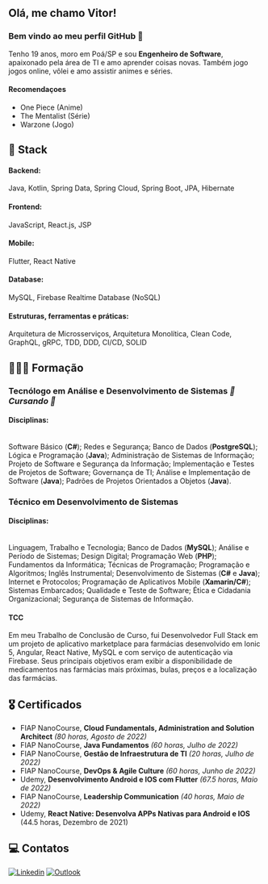 ## Olá, me chamo Vitor! 
### Bem vindo ao meu perfil GitHub 👋

Tenho 19 anos, moro em Poá/SP e sou **Engenheiro de Software**, apaixonado pela área de TI e amo aprender coisas novas. Também jogo jogos online, vôlei e amo assistir animes e séries.

#### Recomendaçoes
* One Piece (Anime)
* The Mentalist (Série)
* Warzone (Jogo)

## 🚀 Stack
#### Backend:
Java, Kotlin, Spring Data, Spring Cloud, Spring Boot, JPA, Hibernate

#### Frontend:
JavaScript, React.js, JSP

#### Mobile:
Flutter, React Native

#### Database:
MySQL, Firebase Realtime Database (NoSQL)

#### Estruturas, ferramentas e práticas:
Arquitetura de Microsserviços, Arquitetura Monolítica, Clean Code, GraphQL, gRPC, TDD, DDD, CI/CD, SOLID

## 👨🏽‍🎓 Formação

### Tecnólogo em Análise e Desenvolvimento de Sistemas  *🚧 Cursando 🚧*
#### Disciplinas:
<br> Software Básico (**C#**); Redes e Segurança; Banco de Dados (**PostgreSQL**); Lógica e Programação (**Java**); Administração de Sistemas de Informação; Projeto de Software e Segurança da Informação; Implementação e Testes de Projetos de Software; Governança de TI; Análise e Implementação de Software (**Java**); Padrões de Projetos Orientados a Objetos (**Java**).

### Técnico em Desenvolvimento de Sistemas
#### Disciplinas:
<br> Linguagem, Trabalho e Tecnologia; Banco de Dados (**MySQL**); Análise e Período de Sistemas; Design Digital; Programação Web (**PHP**); Fundamentos da Informática; Técnicas de Programação; Programação e Algoritmos; Inglês Instrumental; Desenvolvimento de Sistemas (**C#** e **Java**); Internet e Protocolos; Programação de Aplicativos Mobile (**Xamarin/C#**); Sistemas Embarcados; Qualidade e Teste de Software; Ética e Cidadania Organizacional; Segurança de Sistemas de Informação.
#### TCC
Em meu Trabalho de Conclusão de Curso, fui Desenvolvedor Full Stack em um projeto de aplicativo marketplace para farmácias desenvolvido em Ionic 5, Angular, React Native, MySQL e com serviço de autenticação via Firebase. Seus principais objetivos eram exibir a disponibilidade de medicamentos nas farmácias mais próximas, bulas, preços e a localização das farmácias.

## 🎖️ Certificados
* FIAP NanoCourse, **Cloud Fundamentals, Administration and Solution Architect** *(80 horas, Agosto de 2022)*
* FIAP NanoCourse,  **Java Fundamentos** *(60 horas, Julho de 2022)*
* FIAP NanoCourse, **Gestão de Infraestrutura de TI** *(20 horas, Julho de 2022)*
* FIAP NanoCourse, **DevOps & Agile Culture** *(60 horas, Junho de 2022)*
* Udemy, **Desenvolvimento Android e IOS com Flutter** *(67.5 horas, Maio de 2022)*
* FIAP NanoCourse, **Leadership Communication** *(40 horas, Maio de 2022)*
* Udemy, **React Native: Desenvolva APPs Nativas para Android e IOS** (44.5 horas, Dezembro de 2021)

## 💻 Contatos

[![Linkedin](https://img.shields.io/badge/Linkedin-0e76a8?style=for-the-badge&logo=linkedin&logoColor=white)](https://www.linkedin.com/in/vitorssb/)
[![Outlook](https://img.shields.io/badge/Microsoft_Outlook-0078D4?style=for-the-badge&logo=microsoft-outlook&logoColor=white)](mailto:dev.vitor.santos@outlook.com)
